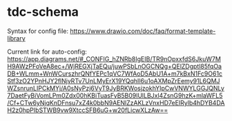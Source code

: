 # tdc-schema

Syntax for config file: https://www.drawio.com/doc/faq/format-template-library

Current link for auto-config:
https://app.diagrams.net/#_CONFIG_hZNRb8IgEIB/TR9nOpxxfdS6JkuW7MH9AWzPFoVeA8ec+/WjREGXjTaEQu/juwPSbLnOGCNQg+QElZDgptl85fqOaDB+WLmm+WnWCurszhrQNfYEPc1qVC7WfAoD5AbU1A+m7kBxN1Fc9O61cStf3zO2YPnHJY2flNjvRTv7UnLMyErX19YQqhIl6u1oAXMpZrEemy91L6QMJWZsnrunLIPCkMYj/A0sNyPzj6VyT9JyBRKWosjzokhYIpCwVNWYLGGJQNLy7DaetFyBiVomLPm0Zdx00hKBiTuasFyB5B09lUlLBJxl4ZsnG9hzK+mlaWFL5/Cf+CTw6yNjqKnDFnsu7xZ4k0bbN9AENlZzAKLzVnxHD7eEIRylb4hDYB4DAH2z0hpPIbSTWB9vw9XtccSFB6uG+w20fLicwXLzAw==
